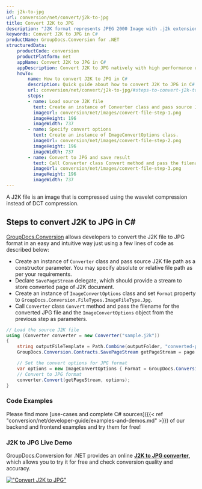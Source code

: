 ```yaml
---
id: j2k-to-jpg
url: conversion/net/convert/j2k-to-jpg
title: Convert J2K to JPG
description: "J2K format represents JPEG 2000 Image with .j2k extension. Learn how to convert J2K to JPG file programmatically in C# language using GroupDocs.Conversion for .NET library."
keywords: Convert J2K to JPG in C#
productName: GroupDocs.Conversion for .NET
structuredData:
    productCode: conversion
    productPlatform: net
    appName: Convert J2K to JPG in C#
    appDescription: Convert J2K to JPG natively with high performance using C# language and server side GroupDocs.Conversion for .NET APIs, without the use of any software like Microsoft or Open Office.
    howTo:
        name: How to convert J2K to JPG in C# 
        description: Quick guide about how to convert J2K to JPG in C# with high performance and accuracy.
        url: conversion/net/convert/j2k-to-jpg/#steps-to-convert-j2k-to-jpg-in-c
        steps:
        - name: Load source J2K file 
          text: Create an instance of Converter class and pass source J2K file path as a constructor parameter. You may specify absolute or relative file path as per your requirements. 
          imageUrl: conversion/net/images/convert-file-step-1.png
          imageHeight: 196
          imageWidth: 737
        - name: Specify convert options 
          text: Create an instance of ImageConvertOptions class.
          imageUrl: conversion/net/images/convert-file-step-2.png
          imageHeight: 196
          imageWidth: 737
        - name: Convert to JPG and save result 
          text: Call Converter class Convert method and pass the filename for the converted HTML file and the ImageConvertOptions object from the previous step as parameters.
          imageUrl: conversion/net/images/convert-file-step-3.png
          imageHeight: 196
          imageWidth: 737
---
```


A J2K file is an image that is compressed using the wavelet compression instead of DCT compression.

## Steps to convert J2K to JPG in C#

[GroupDocs.Conversion](https://products.groupdocs.com/conversion/net) allows developers to convert the J2K file to JPG format in an easy and intuitive way just using a few lines of code as described below:

* Create an instance of `Converter` class and pass source J2K file path as a constructor parameter. You may specify absolute or relative file path as per your requirements. 
* Declare `SavePageStream` delegate, which should provide a stream to store converted page of J2K document.
* Create an instance of `ImageConvertOptions` class and set `Format` property to `GroupDocs.Conversion.FileTypes.ImageFileType.Jpg`.
* Call `Converter` class `Convert` method and pass the filename for the converted JPG file and the `ImageConvertOptions` object from the previous step as parameters.

```csharp
// Load the source J2K file
using (Converter converter = new Converter("sample.j2k"))
{
    string outputFileTemplate = Path.Combine(outputFolder, "converted-page-{0}.jpg");
    GroupDocs.Conversion.Contracts.SavePageStream getPageStream = page => new FileStream(string.Format(outputFileTemplate, page), FileMode.Create);

    // Set the convert options for JPG format
    var options = new ImageConvertOptions { Format = GroupDocs.Conversion.FileTypes.ImageFileType.Jpg };   
    // Convert to JPG format
    converter.Convert(getPageStream, options);
}
```

### Code Examples

Please find more [use-cases and complete C# sources]({{< ref "conversion/net/developer-guide/examples-and-demos.md" >}}) of our backend and frontend examples and try them for free!

### J2K to JPG Live Demo

GroupDocs.Conversion for .NET provides an online [**J2K to JPG converter**](https://products.groupdocs.app/conversion/j2k-to-jpg), which allows you to try it for free and check conversion quality and accuracy.

[!["Convert J2K to JPG"](conversion/net/images/convert-to-jpg/convert-j2k-to-jpg.png)](https://products.groupdocs.app/conversion/j2k-to-jpg)